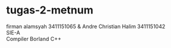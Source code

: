 # tugas-2-metnum
firman alamsyah 3411151065 & Andre Christian Halim 3411151042  
SIE-A  
Compiler Borland C++
